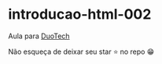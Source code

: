 # introducao-html-002

Aula para [DuoTech](https://duotech.space/)

Não esqueça de deixar seu star :star: no repo :grin:

